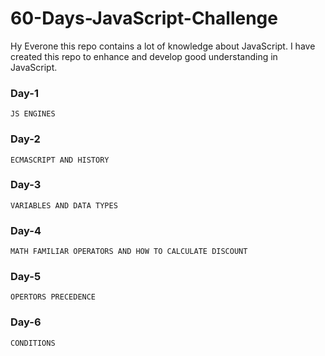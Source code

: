 # 60-Days-JavaScript-Challenge
Hy Everone this repo contains a lot of knowledge about JavaScript. I have created this repo to enhance and develop good understanding in JavaScript.

### Day-1
`JS ENGINES`
### Day-2
`ECMASCRIPT AND HISTORY`
### Day-3
`VARIABLES AND DATA TYPES`
### Day-4
`MATH FAMILIAR OPERATORS AND HOW TO CALCULATE DISCOUNT`
### Day-5
`OPERTORS PRECEDENCE`
### Day-6
`CONDITIONS`

